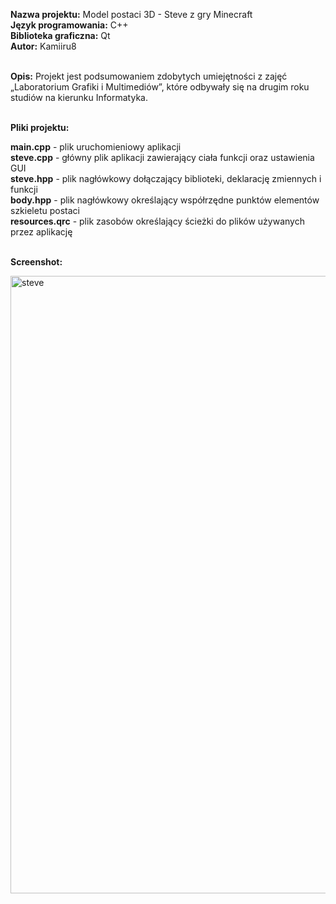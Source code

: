 <b>Nazwa projektu:</b> Model postaci 3D - Steve z gry Minecraft <br/>
<b>Język programowania:</b> C++ <br/>
<b>Biblioteka graficzna:</b> Qt <br/>
<b>Autor:</b> Kamiiru8<br/><br/>

<b>Opis:</b> Projekt jest podsumowaniem zdobytych umiejętności z zajęć „Laboratorium Grafiki i Multimediów”, które odbywały się na drugim roku studiów na kierunku Informatyka.<br/><br/>

<b>Pliki projektu:</b><br/>

<b>main.cpp</b> - plik uruchomieniowy aplikacji<br/>
<b>steve.cpp</b> - główny plik aplikacji zawierający ciała funkcji oraz ustawienia GUI<br/>
<b>steve.hpp</b> - plik nagłówkowy dołączający biblioteki, deklarację zmiennych i funkcji<br/>
<b>body.hpp</b> - plik nagłówkowy określający współrzędne punktów elementów szkieletu postaci <br/>
<b>resources.qrc</b> - plik zasobów określający ścieżki do plików używanych przez aplikację<br/></br>

<b>Screenshot:</b><br/>

<img width="988" alt="steve" src="https://user-images.githubusercontent.com/29763402/27771319-d536d2c8-5f4c-11e7-8907-0ef8646f563e.png">
